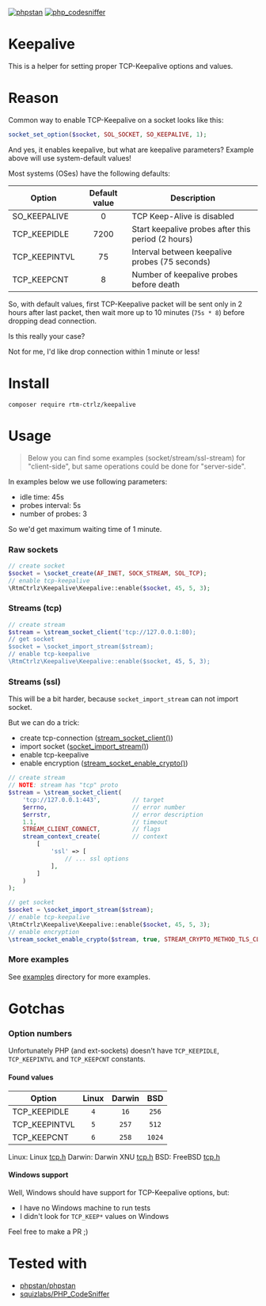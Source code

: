 [![phpstan](https://github.com/rtm-ctrlz/keepalive/actions/workflows/php.yml/badge.svg)](https://github.com/rtm-ctrlz/keepalive/actions/workflows/php.yml)
[![php_codesniffer](https://github.com/rtm-ctrlz/keepalive/actions/workflows/php.yml/badge.svg)](https://github.com/rtm-ctrlz/keepalive/actions/workflows/php.yml)

# Keepalive

This is a helper for setting proper TCP-Keepalive options and values.

# Reason

Common way to enable TCP-Keepalive on a socket looks like this:

```php
socket_set_option($socket, SOL_SOCKET, SO_KEEPALIVE, 1);
```

And yes, it enables keepalive, but what are keepalive parameters? Example above will use system-default values!

Most systems (OSes) have the following defaults:

| Option | Default value | Description |
|-|:-:|-|
| SO_KEEPALIVE | 0 | TCP Keep-Alive is disabled |
| TCP_KEEPIDLE | 7200 | Start keepalive probes after this period (2 hours) |
| TCP_KEEPINTVL | 75 |  Interval between keepalive probes (75 seconds) |
| TCP_KEEPCNT | 8 | Number of keepalive probes before death |

So, with default values, first TCP-Keepalive packet will be sent only in 2 hours after last packet, then wait more up to
10 minutes (`75s * 8`) before dropping dead connection.

Is this really your case?

Not for me, I'd like drop connection within 1 minute or less!

# Install

```shell
composer require rtm-ctrlz/keepalive
```

# Usage

> Below you can find some examples (socket/stream/ssl-stream) for "client-side", but same operations could be done for "server-side".

In examples below we use following parameters:

- idle time: 45s
- probes interval: 5s
- number of probes: 3

So we'd get maximum waiting time of 1 minute.

### Raw sockets

```php
// create socket
$socket = \socket_create(AF_INET, SOCK_STREAM, SOL_TCP);
// enable tcp-keepalive
\RtmCtrlz\Keepalive\Keepalive::enable($socket, 45, 5, 3);
```

### Streams (tcp)

```php
// create stream
$stream = \stream_socket_client('tcp://127.0.0.1:80);
// get socket
$socket = \socket_import_stream($stream);
// enable tcp-keepalive
\RtmCtrlz\Keepalive\Keepalive::enable($socket, 45, 5, 3);
```

### Streams (ssl)

This will be a bit harder, because `socket_import_stream` can not import socket.

But we can do a trick:

- create tcp-connection ([stream_socket_client()](https://www.php.net/manual/en/function.stream-socket-client.php))
- import socket ([socket_import_stream()](https://www.php.net/manual/en/function.socket-import-stream.php))
- enable tcp-keepalive
- enable
  encryption ([stream_socket_enable_crypto()](https://www.php.net/manual/en/function.stream-socket-enable-crypto.php))

```php
// create stream
// NOTE: stream has "tcp" proto
$stream = \stream_socket_client(
    'tcp://127.0.0.1:443',         // target
    $errno,                        // error number
    $errstr,                       // error description
    1.1,                           // timeout
    STREAM_CLIENT_CONNECT,         // flags
    stream_context_create(         // context
        [
            'ssl' => [
                // ... ssl options
            ],
        ]
    )
);

// get socket
$socket = \socket_import_stream($stream);
// enable tcp-keepalive
\RtmCtrlz\Keepalive\Keepalive::enable($socket, 45, 5, 3);
// enable encryption
\stream_socket_enable_crypto($stream, true, STREAM_CRYPTO_METHOD_TLS_CLIENT);
```

### More examples

See [examples](./examples/) directory for more examples.

# Gotchas

### Option numbers

Unfortunately PHP (and ext-sockets) doesn't have `TCP_KEEPIDLE`, `TCP_KEEPINTVL` and `TCP_KEEPCNT` constants.

#### Found values
| Option | Linux | Darwin | BSD |
|-|:-:|:-:|:-:|
|TCP_KEEPIDLE| `4` | `16` | `256` |
|TCP_KEEPINTVL| `5` | `257` | `512` |
|TCP_KEEPCNT| `6` | `258` |  `1024` |

Linux: Linux [tcp.h](https://github.com/torvalds/linux/blob/master/include/uapi/linux/tcp.h)
Darwin: Darwin XNU [tcp.h](https://github.com/apple/darwin-xnu/blob/master/bsd/netinet/tcp.h)
BSD: FreeBSD [tcp.h](https://github.com/freebsd/freebsd/blob/master/sys/netinet/tcp.h)

#### Windows support

Well, Windows should have support for TCP-Keepalive options, but:

- I have no Windows machine to run tests
- I didn't look for `TCP_KEEP*` values on Windows

Feel free to make a PR ;)

# Tested with

- [phpstan/phpstan](https://github.com/phpstan/phpstan)
- [squizlabs/PHP_CodeSniffer](https://github.com/squizlabs/PHP_CodeSniffer)
